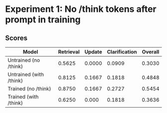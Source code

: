 # Experiment 1: No /think tokens after prompt in training

## Scores
| Model | Retrieval | Update | Clarification | Overall |
|-------|-----------|--------|---------------|---------|
| Untrained (no /think) | 0.5625 | 0.0000 | 0.0909 | 0.3030 |
| Untrained (with /think) | 0.8125 | 0.1667 | 0.1818 | 0.4848 |
| Trained (no /think) | 0.8750 | 0.1667 | 0.2727 | 0.5454 |
| Trained (with /think) | 0.6250 | 0.000 | 0.1818 | 0.3636 |
